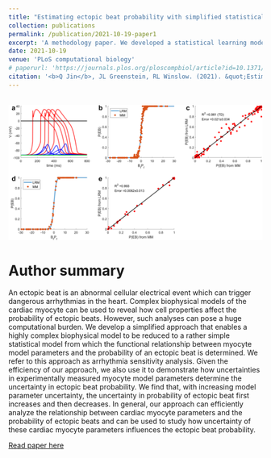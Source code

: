 ```yaml
---
title: "Estimating ectopic beat probability with simplified statistical models that account for experimental uncertainty"
collection: publications
permalink: /publication/2021-10-19-paper1
excerpt: 'A methodology paper. We developed a statistical learning model to simplfy the complex stochastic mechanistic cardiomyocyte model.'
date: 2021-10-19
venue: 'PLoS computational biology'
# paperurl: 'https://journals.plos.org/ploscompbiol/article?id=10.1371/journal.pcbi.1009536&utm_source=feedburner&utm_medium=feed&utm_campaign=Feed%3A+ploscompbiol%2FNewArticles+%28PLOS+Computational+Biology+-+New+Articles%29'
citation: '<b>Q Jin</b>, JL Greenstein, RL Winslow. (2021). &quot;Estimating ectopic beat probability with simplified statistical models that account for experimental uncertainty.&quot; <i>PLoS computational biology</i>. 17(10): e1009536.'
---
```


<br/><img src='/images/journal.pcbi.1009536.g001.PNG'>

# Author summary
An ectopic beat is an abnormal cellular electrical event which can trigger dangerous arrhythmias in the heart. Complex biophysical models of the cardiac myocyte can be used to reveal how cell properties affect the probability of ectopic beats. However, such analyses can pose a huge computational burden. We develop a simplified approach that enables a highly complex biophysical model to be reduced to a rather simple statistical model from which the functional relationship between myocyte model parameters and the probability of an ectopic beat is determined. We refer to this approach as arrhythmia sensitivity analysis. Given the efficiency of our approach, we also use it to demonstrate how uncertainties in experimentally measured myocyte model parameters determine the uncertainty in ectopic beat probability. We find that, with increasing model parameter uncertainty, the uncertainty in probability of ectopic beat first increases and then decreases. In general, our approach can efficiently analyze the relationship between cardiac myocyte parameters and the probability of ectopic beats and can be used to study how uncertainty of these cardiac myocyte parameters influences the ectopic beat probability.

[Read paper here](https://journals.plos.org/ploscompbiol/article?id=10.1371/journal.pcbi.1009536&utm_source=feedburner&utm_medium=feed&utm_campaign=Feed%3A+ploscompbiol%2FNewArticles+%28PLOS+Computational+Biology+-+New+Articles%29)

<!-- [Download paper here](http://academicpages.github.io/files/paper1.pdf)

Recommended citation: Your Name, You. (2009). "Paper Title Number 1." <i>Journal 1</i>. 1(1). -->